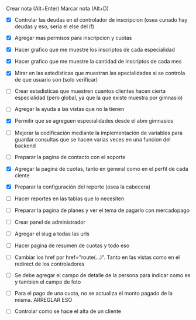 Crear nota (Alt+Enter)
Marcar nota (Alt+D)
- [x] Controlar las deudas en el controlador de inscripcion (osea cunado hay deudas y eso, seria el else del if)
- [x] Agregar mas permisos para inscripcion y cuotas
- [x] Hacer grafico que me muestre los inscriptos de cada especialidad
- [x] Hacer grafico que me muestre la cantidad de inscriptos de cada mes

- [x] Mirar en las estedísticas que muestran las epecialidades si se controla de que usuario son (solo verificar)
- [ ] Crear estadisticas que muestren cuantos clientes hacen cierta especialidad (pero global, ya que la que existe muestra por gimnasio)

- [ ] Agregar la ayuda a las vistas que no la tienen

- [x] Permitir que se agreguen especialidades desde el abm gimnasios
- [ ] Mejorar la codificación mediante la implementación de variables para guardar consultas que se hacen varias veces en una funcion del backend

- [ ] Preparar la pagina de contacto con el soporte
- [x] Agregar la pagina de cuotas, tanto en general como en el perfil de cada ciente
- [x] Preparar la configuración del reporte (osea la cabecera)

- [ ] Hacer reportes en las tablas que lo necesiten
- [ ] Preparar la pagina de planes y ver el tema de pagarlo con mercadopago


- [ ] Crear panel de administrador
- [ ] Agregar el slug a todas las urls
- [ ] Hacer pagina de resumen de cuotas y todo eso


- [ ] Cambiar los href por href="route(...)". Tanto en las vistas como en el redirect de los controladores

- [ ] Se debe agregar el campo de detalle de la persona para indicar como es y tambien el campo de foto

- [ ] Para el pago de una cuota, no se actualiza el monto pagado de la misma. ARREGLAR ESO

- [ ] Controlar como se hace el alta de un cliente

